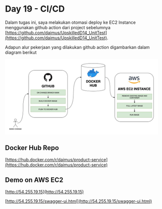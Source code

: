 # Day 19 - CI/CD

Dalam tugas ini, saya melakukan otomasi deploy ke EC2 Instance menggunakan github action dari project sebelumnya [https://github.com/daimus/UpskilledD14_UnitTest](https://github.com/daimus/UpskilledD14_UnitTest).

Adapun alur pekerjaan yang dilakukan github action digambarkan dalam diagram berikut

![diagram.jpg](resources/diagram.jpg)

## Docker Hub Repo

[https://hub.docker.com/r/daimus/product-service](https://hub.docker.com/r/daimus/product-service)

## Demo on AWS EC2

[http://54.255.19.15](http://54.255.19.15)

[http://54.255.19.15/swagger-ui.html](http://54.255.19.15/swagger-ui.html)